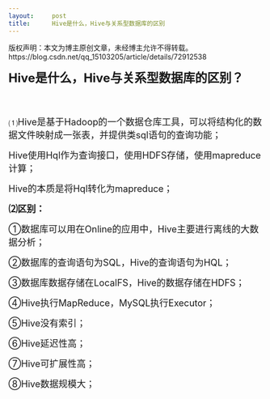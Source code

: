 ```yaml
---
layout:     post
title:      Hive是什么，Hive与关系型数据库的区别
---
```

<div id="article_content" class="article_content clearfix csdn-tracking-statistics" data-pid="blog" data-mod="popu_307" data-dsm="post">
								<div class="article-copyright">
					版权声明：本文为博主原创文章，未经博主允许不得转载。					https://blog.csdn.net/qq_15103205/article/details/72912538				</div>
								            <link rel="stylesheet" href="https://csdnimg.cn/release/phoenix/template/css/ck_htmledit_views-f76675cdea.css">
						<div class="htmledit_views" id="content_views">
                
<p><span style="font-size:24px;"><strong>Hive是什么，Hive与关系型数据库的区别？</strong></span></p>
<p><span style="font-size:24px;"><strong><br></strong></span></p>
<p><span style="font-size:18px;">⑴Hive是基于Hadoop的一个数据仓库工具，可以将结构化的数据文件映射成一张表，并提供类sql语句的查询功能；</span></p>
<p><span style="font-size:18px;">Hive使用Hql作为查询接口，使用HDFS存储，使用mapreduce计算；</span></p>
<p><span style="font-size:18px;">Hive的本质是将Hql转化为mapreduce；</span></p>
<p><span style="font-size:18px;"><strong>⑵区别：</strong></span></p>
<p><span style="font-size:18px;">①数据库可以用在Online的应用中，Hive主要进行离线的大数据分析；</span></p>
<p><span style="font-size:18px;">②数据库的查询语句为SQL，Hive的查询语句为HQL；</span></p>
<p><span style="font-size:18px;">③数据库数据存储在LocalFS，Hive的数据存储在HDFS；</span></p>
<p><span style="font-size:18px;">④Hive执行MapReduce，MySQL执行Executor；</span></p>
<p><span style="font-size:18px;">⑤Hive没有索引；</span></p>
<p><span style="font-size:18px;">⑥Hive延迟性高；</span></p>
<p><span style="font-size:18px;">⑦Hive可扩展性高；</span></p>
<p><span style="font-size:18px;">⑧Hive数据规模大；</span></p>
            </div>
                </div>